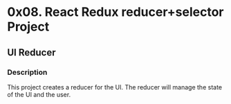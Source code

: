 # 0x08. React Redux reducer+selector Project

## UI Reducer

### Description

This project creates a reducer for the UI. The reducer will manage the state of the UI and the user.
